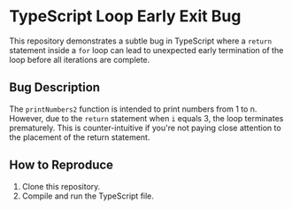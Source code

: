 # TypeScript Loop Early Exit Bug

This repository demonstrates a subtle bug in TypeScript where a `return` statement inside a `for` loop can lead to unexpected early termination of the loop before all iterations are complete.

## Bug Description
The `printNumbers2` function is intended to print numbers from 1 to n. However, due to the `return` statement when `i` equals 3, the loop terminates prematurely.  This is counter-intuitive if you're not paying close attention to the placement of the return statement.

## How to Reproduce
1. Clone this repository.
2. Compile and run the TypeScript file.